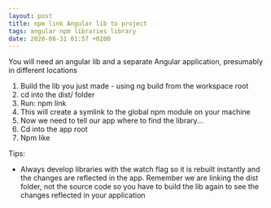 ```yaml
---
layout: post
title: npm link Angular lib to project
tags: angular npm libraries library
date: 2020-08-31 01:57 +0200
---
```

You will need an angular lib and a separate Angular application, presumably in different locations

1. Build the lib you just made - using ng build from the workspace root
2. cd into the dist/<lib-name> folder
3. Run: npm link
4. This will create a symlink to the global npm module on your machine
5. Now we need to tell our app where to find the library...
6. Cd into the app root
7. Npm like <library-name>

Tips:
* Always develop libraries with the watch flag so it is rebuilt instantly and the changes are reflected in the app. Remember we are linking the dist folder, not the source code so you have to build the lib again to see the changes reflected in your application
